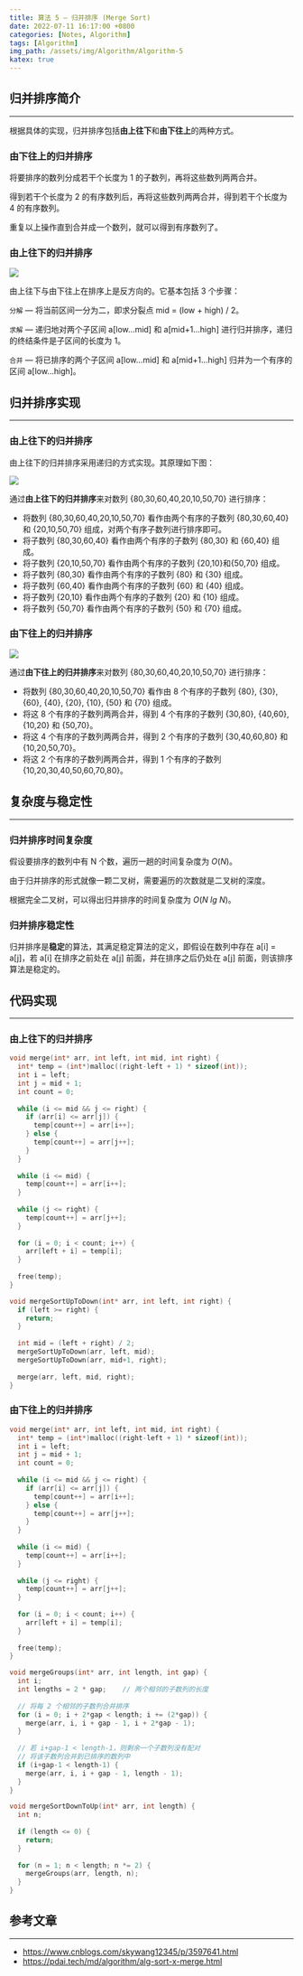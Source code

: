 ```yaml
---
title: 算法 5 — 归并排序 (Merge Sort)
date: 2022-07-11 16:17:00 +0800
categories: [Notes, Algorithm]
tags: [Algorithm]
img_path: /assets/img/Algorithm/Algorithm-5
katex: true
---
```


## **归并排序简介**

---

根据具体的实现，归并排序包括**由上往下**和**由下往上**的两种方式。



### **由下往上的归并排序**

将要排序的数列分成若干个长度为 1 的子数列，再将这些数列两两合并。

得到若干个长度为 2 的有序数列后，再将这些数列两两合并，得到若干个长度为 4 的有序数列。

重复以上操作直到合并成一个数列，就可以得到有序数列了。



### **由上往下的归并排序**

![](merge-sort1.jpeg)

由上往下与由下往上在排序上是反方向的。它基本包括 3 个步骤：

`分解` — 将当前区间一分为二，即求分裂点 mid = (low + high) / 2。

`求解` — 递归地对两个子区间 a[low...mid] 和 a[mid+1...high] 进行归并排序，递归的终结条件是子区间的长度为 1。

`合并` — 将已排序的两个子区间 a[low...mid] 和 a[mid+1...high] 归并为一个有序的区间 a[low...high]。



## **归并排序实现**

---

### **由上往下的归并排序**

由上往下的归并排序采用递归的方式实现。其原理如下图：

![](merge-sort2.jpeg)

通过**由上往下的归并排序**来对数列 {80,30,60,40,20,10,50,70} 进行排序：

- 将数列 {80,30,60,40,20,10,50,70} 看作由两个有序的子数列 {80,30,60,40} 和 {20,10,50,70} 组成，对两个有序子数列进行排序即可。
- 将子数列 {80,30,60,40} 看作由两个有序的子数列 {80,30} 和 {60,40} 组成。
- 将子数列 {20,10,50,70} 看作由两个有序的子数列 {20,10}和{50,70} 组成。
- 将子数列 {80,30} 看作由两个有序的子数列 {80} 和 {30} 组成。
- 将子数列 {60,40} 看作由两个有序的子数列 {60} 和 {40} 组成。
- 将子数列 {20,10} 看作由两个有序的子数列 {20} 和 {10} 组成。
- 将子数列 {50,70} 看作由两个有序的子数列 {50} 和 {70} 组成。



### **由下往上的归并排序**

![](merge-sort3.jpeg)

通过**由下往上的归并排序**来对数列 {80,30,60,40,20,10,50,70} 进行排序：

- 将数列 {80,30,60,40,20,10,50,70} 看作由 8 个有序的子数列 {80}, {30}, {60}, {40}, {20}, {10}, {50} 和 {70} 组成。
- 将这 8 个有序的子数列两两合并，得到 4 个有序的子数列 {30,80}, {40,60}, {10,20} 和 {50,70}。
- 将这 4 个有序的子数列两两合并，得到 2 个有序的子数列 {30,40,60,80} 和 {10,20,50,70}。
- 将这 2 个有序的子数列两两合并，得到 1 个有序的子数列 {10,20,30,40,50,60,70,80}。



## **复杂度与稳定性**

---

### **归并排序时间复杂度**

假设要排序的数列中有 N 个数，遍历一趟的时间复杂度为 $O(N)$。

由于归并排序的形式就像一颗二叉树，需要遍历的次数就是二叉树的深度。

根据完全二叉树，可以得出归并排序的时间复杂度为 $O(N~lg~N)$。



### **归并排序稳定性**

归并排序是**稳定**的算法，其满足稳定算法的定义，即假设在数列中存在 a[i] = a[j]，若 a[i] 在排序之前处在 a[j] 前面，并在排序之后仍处在 a[j] 前面，则该排序算法是稳定的。



## **代码实现**

---

### **由上往下的归并排序**

``` cpp
void merge(int* arr, int left, int mid, int right) {
  int* temp = (int*)malloc((right-left + 1) * sizeof(int));
  int i = left;
  int j = mid + 1;
  int count = 0;
  
  while (i <= mid && j <= right) {
    if (arr[i] <= arr[j]) {
      temp[count++] = arr[i++];
    } else {
      temp[count++] = arr[j++];
    }
  }
  
  while (i <= mid) {
    temp[count++] = arr[i++];
  }
  
  while (j <= right) {
    temp[count++] = arr[j++];
  }
  
  for (i = 0; i < count; i++) {
    arr[left + i] = temp[i];
  }
  
  free(temp);
}

void mergeSortUpToDown(int* arr, int left, int right) {
  if (left >= right) {
    return;
  }
  
  int mid = (left + right) / 2;
  mergeSortUpToDown(arr, left, mid);
  mergeSortUpToDown(arr, mid+1, right);
  
  merge(arr, left, mid, right);
}
```



### **由下往上的归并排序**

``` cpp
void merge(int* arr, int left, int mid, int right) {
  int* temp = (int*)malloc((right-left + 1) * sizeof(int));
  int i = left;
  int j = mid + 1;
  int count = 0;
  
  while (i <= mid && j <= right) {
    if (arr[i] <= arr[j]) {
      temp[count++] = arr[i++];
    } else {
      temp[count++] = arr[j++];
    }
  }
  
  while (i <= mid) {
    temp[count++] = arr[i++];
  }
  
  while (j <= right) {
    temp[count++] = arr[j++];
  }
  
  for (i = 0; i < count; i++) {
    arr[left + i] = temp[i];
  }
  
  free(temp);
}

void mergeGroups(int* arr, int length, int gap) {
  int i;
  int lengths = 2 * gap; 	// 两个相邻的子数列的长度
  
  // 将每 2 个相邻的子数列合并排序
  for (i = 0; i + 2*gap < length; i += (2*gap)) {
    merge(arr, i, i + gap - 1, i + 2*gap - 1);
  }
  
  // 若 i+gap-1 < length-1，则剩余一个子数列没有配对
  // 将该子数列合并到已排序的数列中
  if (i+gap-1 < length-1) {
    merge(arr, i, i + gap - 1, length - 1);
  }
}

void mergeSortDownToUp(int* arr, int length) {
  int n;
  
  if (length <= 0) {
    return;
  }
  
  for (n = 1; n < length; n *= 2) {
    mergeGroups(arr, length, n);
  }
}
```



## **参考文章**

---

- <https://www.cnblogs.com/skywang12345/p/3597641.html>
- <https://pdai.tech/md/algorithm/alg-sort-x-merge.html>


